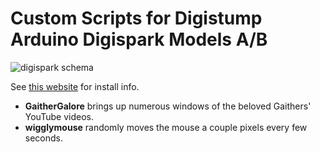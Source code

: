 # Custom Scripts for Digistump Arduino Digispark Models A/B

![digispark schema](http://www.qsun.me/images/lilytiny/digispark.png)

See [this website](https://digistump.com/wiki/digispark/tutorials/connecting) for install info.  

* **GaitherGalore** brings up numerous windows of the beloved Gaithers' YouTube videos.
* **wigglymouse** randomly moves the mouse a couple pixels every few seconds.

